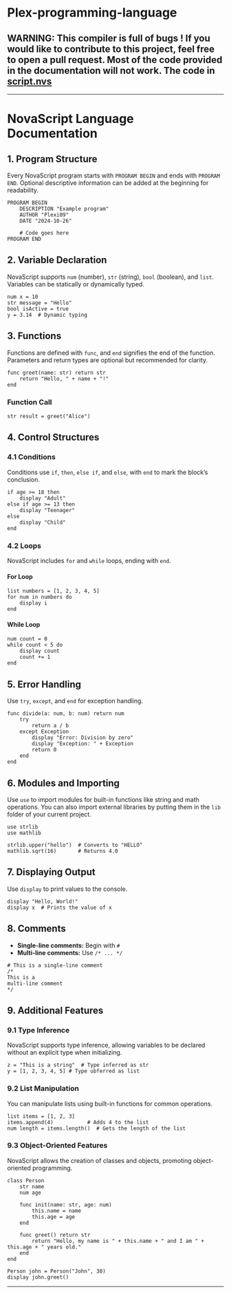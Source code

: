 # Plex-programming-language
## WARNING: This compiler is full of bugs ! If you would like to contribute to this project, feel free to open a pull request. Most of the code provided in the documentation will not work. The code in [script.nvs](script.nvs)

---
# **NovaScript Language Documentation**

## **1. Program Structure**

Every NovaScript program starts with `PROGRAM BEGIN` and ends with `PROGRAM END`. Optional descriptive information can be added at the beginning for readability.

```nova
PROGRAM BEGIN
    DESCRIPTION "Example program"
    AUTHOR "Plexi09"
    DATE "2024-10-26"
    
    # Code goes here
PROGRAM END
```

## **2. Variable Declaration**

NovaScript supports `num` (number), `str` (string), `bool` (boolean), and `list`. Variables can be statically or dynamically typed.

```nova
num x = 10
str message = "Hello"
bool isActive = true
y = 3.14  # Dynamic typing
```

## **3. Functions**

Functions are defined with `func`, and `end` signifies the end of the function. Parameters and return types are optional but recommended for clarity.

```nova
func greet(name: str) return str
    return "Hello, " + name + "!"
end
```

### **Function Call**

```nova
str result = greet("Alice")
```

## **4. Control Structures**

### **4.1 Conditions**

Conditions use `if`, `then`, `else if`, and `else`, with `end` to mark the block’s conclusion.

```nova
if age >= 18 then
    display "Adult"
else if age >= 13 then
    display "Teenager"
else
    display "Child"
end
```

### **4.2 Loops**

NovaScript includes `for` and `while` loops, ending with `end`.

#### **For Loop**

```nova
list numbers = [1, 2, 3, 4, 5]
for num in numbers do
    display i
end
```

#### **While Loop**

```nova
num count = 0
while count < 5 do
    display count
    count += 1
end
```

## **5. Error Handling**

Use `try`, `except`, and `end` for exception handling.

```nova
func divide(a: num, b: num) return num
    try
        return a / b
    except Exception
        display "Error: Division by zero"
        display "Exception: " + Exception
        return 0
    end
end
```

## **6. Modules and Importing**

Use `use` to import modules for built-in functions like string and math operations. You can also import external libraries by putting them in the `lib` folder of your current project.

```nova
use strlib
use mathlib

strlib.upper("hello")  # Converts to "HELLO"
mathlib.sqrt(16)       # Returns 4.0
```

## **7. Displaying Output**

Use `display` to print values to the console.

```nova
display "Hello, World!"
display x  # Prints the value of x
```

## **8. Comments**

- **Single-line comments:** Begin with `#`
- **Multi-line comments:** Use `/* ... */`

```nova
# This is a single-line comment
/*
This is a
multi-line comment
*/
```

## **9. Additional Features**

### **9.1 Type Inference**

NovaScript supports type inference, allowing variables to be declared without an explicit type when initializing.

```nova
z = "This is a string"  # Type inferred as str
y = [1, 2, 3, 4, 5] # Type ubferred as list
```

### **9.2 List Manipulation**

You can manipulate lists using built-in functions for common operations.

```nova
list items = [1, 2, 3]
items.append(4)           # Adds 4 to the list
num length = items.length()  # Gets the length of the list
```

### **9.3 Object-Oriented Features**

NovaScript allows the creation of classes and objects, promoting object-oriented programming.

```nova
class Person
    str name
    num age

    func init(name: str, age: num)
        this.name = name
        this.age = age
    end

    func greet() return str
        return "Hello, my name is " + this.name + " and I am " + this.age + " years old."
    end
end

Person john = Person("John", 30)
display john.greet()
```

---
